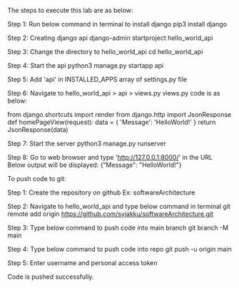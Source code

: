 The steps to execute this lab are as below:

Step 1: Run below command in terminal to install django
pip3 install django

Step 2: Creating django api
django-admin startproject hello_world_api

Step 3: Change the directory to hello_world_api
cd hello_world_api

Step 4: Start the api
python3 manage.py startapp api

Step 5: Add 'api' in INSTALLED_APPS array of settings.py file

Step 6: Navigate to hello_world_api > api > views.py
views.py code is as below:

from django.shortcuts import render
from django.http import JsonResponse
def homePageView(request):
    data = {
       'Message': 'HelloWorld!'
    }
    return JsonResponse(data)
    
Step 7: Start the server
python3 manage.py runserver

Step 8: Go to web browser and type 'http://127.0.0.1:8000/' in the URL
Below output will be displayed:
{"Message": "HelloWorld!"}

To push code to git:

Step 1: Create the repository on github Ex: softwareArchitecture

Step 2: Navigate to hello_world_api and type below command in terminal
git remote add origin https://github.com/svjakku/softwareArchitecture.git

Step 3: Type below command to push code into main branch
git branch -M main

Step 4: Type below command to push code into repo
git push -u origin main

Step 5: Enter username and personal access token

Code is pushed successfully.

